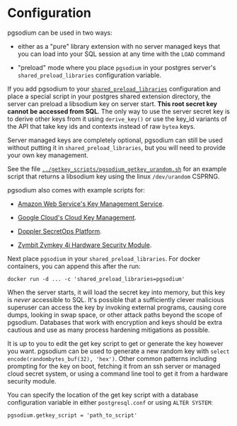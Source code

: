 # Configuration

pgsodium can be used in two ways:

- either as a "pure" library extension with no server managed keys that you can load into your SQL session at any time with the `LOAD` command

- "preload" mode where you place `pgsodium` in your postgres server's `shared_preload_libraries` configuration variable.

If you add pgsodium to your
[`shared_preload_libraries`](https://www.postgresql.org/docs/current/runtime-config-client.html#RUNTIME-CONFIG-CLIENT-PRELOAD)
configuration and place a special script in your postgres shared
extension directory, the server can preload a libsodium key on server
start. **This root secret key cannot be accessed from SQL**.  The only
way to use the server secret key is to derive other keys from it using
`derive_key()` or use the key_id variants of the API that take key ids
and contexts instead of raw `bytea` keys.

Server managed keys are completely optional, pgsodium can still be
used without putting it in `shared_preload_libraries`, but you will
need to provide your own key management.  

See the file
[`../getkey_scripts/pgsodium_getkey_urandom.sh`](../getkey_scripts/pgsodium_getkey_urandom.sh)
for an example script that returns a libsodium key using the linux
`/dev/urandom` CSPRNG.

pgsodium also comes with example scripts for:

  - [Amazon Web Service's Key Management
    Service](../getkey_scripts/pgsodium_getkey_aws.sh).

  - [Google Cloud's Cloud Key
    Management](../getkey_scripts/pgsodium_getkey_gcp.sh).

  - [Doppler SecretOps Platform](../getkey_scripts/pgsodium_getkey_doppler.sh).

  - [Zymbit Zymkey 4i Hardware Security
    Module](../getkey_scripts/pgsodium_getkey_zmk.sh).

Next place `pgsodium` in your `shared_preload_libraries`.  For docker
containers, you can append this after the run:

    docker run -d ... -c 'shared_preload_libraries=pgsodium'

When the server starts, it will load the secret key into memory, but
this key is *never* accessible to SQL.  It's possible that a
sufficiently clever malicious superuser can access the key by invoking
external programs, causing core dumps, looking in swap space, or other
attack paths beyond the scope of pgsodium.  Databases that work with
encryption and keys should be extra cautious and use as many process
hardening mitigations as possible.

It is up to you to edit the get key script to get or generate the key
however you want.  pgsodium can be used to generate a new random key
with `select encode(randombytes_buf(32), 'hex')`.  Other common
patterns including prompting for the key on boot, fetching it from an
ssh server or managed cloud secret system, or using a command line
tool to get it from a hardware security module.

You can specify the location of the get key script with a database
configuration variable in either `postgresql.conf` or using `ALTER
SYSTEM`:

    pgsodium.getkey_script = 'path_to_script'



